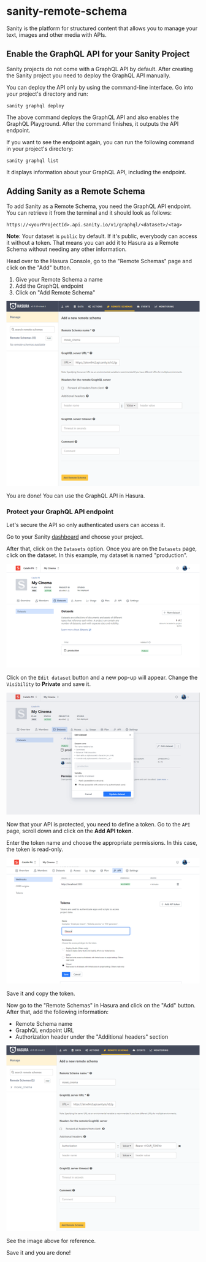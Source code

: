 # sanity-remote-schema

Sanity is the platform for structured content that allows you to manage your text, images and other media with APIs.

## Enable the GraphQL API for your Sanity Project

Sanity projects do not come with a GraphQL API by default. After creating the Sanity project you need to deploy the GraphQL API manually. 

You can deploy the API only by using the command-line interface. Go into your project's directory and run:

```
sanity graphql deploy
```

The above command deploys the GraphQL API and also enables the GraphQL Playground. After the command finishes, it outputs the API endpoint.

If you want to see the endpoint again, you can run the following command in your project's directory:

```
sanity graphql list
```

It displays information about your GraphQL API, including the endpoint.

## Adding Sanity as a Remote Schema

To add Sanity as a Remote Schema, you need the GraphQL API endpoint. You can retrieve it from the terminal and it should look as follows:

```
https://<yourProjectId>.api.sanity.io/v1/graphql/<dataset>/<tag>
```

**Note**: Your dataset is `public` by default. If it's public, everybody can access it without a token. That means you can add it to Hasura as a Remote Schema without needing any other information.

Head over to the Hasura Console, go to the "Remote Schemas" page and click on the "Add" button.

1. Give your Remote Schema a name
2. Add the GraphQL endpoint
3. Click on "Add Remote Schema"

![Hasura Add Remote Schema Without Authorization](https://raw.githubusercontent.com/catalinpit/sanity-remote-schema/main/images/hasura-add-remote-schema.png)

You are done! You can use the GraphQL API in Hasura.

### Protect your GraphQL API endpoint

Let's secure the API so only authenticated users can access it. 

Go to your Sanity [dashboard](https://www.sanity.io/manage) and choose your project.

After that, click on the `Datasets` option. Once you are on the `Datasets` page, click on the dataset. In this example, my dataset is named "production".

![Sanity Project Dashboard](https://raw.githubusercontent.com/catalinpit/sanity-remote-schema/main/images/sanity-project-dashboard.png)

Click on the `Edit dataset` button and a new pop-up will appear. Change the `Visibility` to **Private** and save it.

![Sanity Dataset Settings](https://raw.githubusercontent.com/catalinpit/sanity-remote-schema/main/images/sanity-dataset-settings.png)

Now that your API is protected, you need to define a token. Go to the `API` page, scroll down and click on the **Add API token**.

Enter the token name and choose the appropriate permissions. In this case, the token is read-only.

![Sanity API Token](https://raw.githubusercontent.com/catalinpit/sanity-remote-schema/main/images/sanity-api-token.png)

Save it and copy the token.

Now go to the "Remote Schemas" in Hasura and click on the "Add" button. After that, add the following information:
* Remote Schema name
* GraphQL endpoint URL
* Authorization header under the "Additional headers" section

![Hasura Add Remote Schema With Authorization](https://raw.githubusercontent.com/catalinpit/sanity-remote-schema/main/images/hasura-add-remote-schema-token.png)

See the image above for reference.

Save it and you are done!